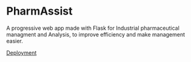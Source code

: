 # PharmAssist
A progressive web app made with Flask for Industrial pharmaceutical managment and Analysis, to improve efficiency and make management easier.


[Deployment](https://pharm-assist-deployment.herokuapp.com/)

